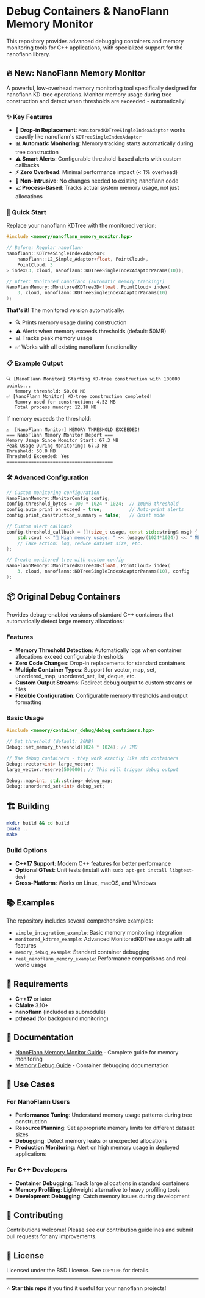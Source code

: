 # Debug Containers & NanoFlann Memory Monitor

This repository provides advanced debugging containers and memory monitoring tools for C++ applications, with specialized support for the nanoflann library.

## 🔥 New: NanoFlann Memory Monitor

A powerful, low-overhead memory monitoring tool specifically designed for nanoflann KD-tree operations. Monitor memory usage during tree construction and detect when thresholds are exceeded - automatically!

### ✨ Key Features

- **🔄 Drop-in Replacement**: `MonitoredKDTreeSingleIndexAdaptor` works exactly like nanoflann's `KDTreeSingleIndexAdaptor`
- **📊 Automatic Monitoring**: Memory tracking starts automatically during tree construction
- **⚠️ Smart Alerts**: Configurable threshold-based alerts with custom callbacks
- **⚡ Zero Overhead**: Minimal performance impact (< 1% overhead)
- **🎯 Non-Intrusive**: No changes needed to existing nanoflann code
- **📈 Process-Based**: Tracks actual system memory usage, not just allocations

### 🚀 Quick Start

Replace your nanoflann KDTree with the monitored version:

```cpp
#include <memory/nanoflann_memory_monitor.hpp>

// Before: Regular nanoflann
nanoflann::KDTreeSingleIndexAdaptor<
    nanoflann::L2_Simple_Adaptor<float, PointCloud>,
    PointCloud, 3
> index(3, cloud, nanoflann::KDTreeSingleIndexAdaptorParams(10));

// After: Monitored nanoflann (automatic memory tracking!)
NanoFlannMemory::MonitoredKDTree3D<float, PointCloud> index(
    3, cloud, nanoflann::KDTreeSingleIndexAdaptorParams(10)
);
```

**That's it!** The monitored version automatically:
- 🔍 Prints memory usage during construction
- ⚠️ Alerts when memory exceeds thresholds (default: 50MB)
- 📊 Tracks peak memory usage
- ✅ Works with all existing nanoflann functionality

### 📋 Example Output

```
🔍 [NanoFlann Monitor] Starting KD-tree construction with 100000 points...
   Memory threshold: 50.00 MB
✅ [NanoFlann Monitor] KD-tree construction completed!
   Memory used for construction: 4.52 MB
   Total process memory: 12.18 MB
```

If memory exceeds the threshold:
```
⚠️  [NanoFlann Monitor] MEMORY THRESHOLD EXCEEDED!
=== NanoFlann Memory Monitor Report ===
Memory Usage Since Monitor Start: 67.3 MB
Peak Usage During Monitoring: 67.3 MB
Threshold: 50.0 MB
Threshold Exceeded: Yes
=======================================
```

### 🛠️ Advanced Configuration

```cpp
// Custom monitoring configuration
NanoFlannMemory::MonitorConfig config;
config.threshold_bytes = 100 * 1024 * 1024;  // 100MB threshold
config.auto_print_on_exceed = true;          // Auto-print alerts
config.print_construction_summary = false;   // Quiet mode

// Custom alert callback
config.threshold_callback = [](size_t usage, const std::string& msg) {
    std::cout << "🚨 High memory usage: " << (usage/(1024*1024)) << " MB!" << std::endl;
    // Take action: log, reduce dataset size, etc.
};

// Create monitored tree with custom config
NanoFlannMemory::MonitoredKDTree3D<float, PointCloud> index(
    3, cloud, nanoflann::KDTreeSingleIndexAdaptorParams(10), config
);
```

## 📦 Original Debug Containers

Provides debug-enabled versions of standard C++ containers that automatically detect large memory allocations:

### Features

- **Memory Threshold Detection**: Automatically logs when container allocations exceed configurable thresholds
- **Zero Code Changes**: Drop-in replacements for standard containers
- **Multiple Container Types**: Support for vector, map, set, unordered_map, unordered_set, list, deque, etc.
- **Custom Output Streams**: Redirect debug output to custom streams or files
- **Flexible Configuration**: Configurable memory thresholds and output formatting

### Basic Usage

```cpp
#include <memory/container_debug/debug_containers.hpp>

// Set threshold (default: 20MB)
Debug::set_memory_threshold(1024 * 1024); // 1MB

// Use debug containers - they work exactly like std containers
Debug::vector<int> large_vector;
large_vector.reserve(500000); // This will trigger debug output

Debug::map<int, std::string> debug_map;
Debug::unordered_set<int> debug_set;
```

## 🏗️ Building

```bash
mkdir build && cd build
cmake ..
make
```

### Build Options

- **C++17 Support**: Modern C++ features for better performance
- **Optional GTest**: Unit tests (install with `sudo apt-get install libgtest-dev`)
- **Cross-Platform**: Works on Linux, macOS, and Windows

## 📚 Examples

The repository includes several comprehensive examples:

- `simple_integration_example`: Basic memory monitoring integration
- `monitored_kdtree_example`: Advanced MonitoredKDTree usage with all features
- `memory_debug_example`: Standard container debugging
- `real_nanoflann_memory_example`: Performance comparisons and real-world usage

## 🔧 Requirements

- **C++17** or later
- **CMake** 3.10+
- **nanoflann** (included as submodule)
- **pthread** (for background monitoring)

## 📖 Documentation

- [NanoFlann Memory Monitor Guide](docs/NANOFLANN_MEMORY_MONITOR.md) - Complete guide for memory monitoring
- [Memory Debug Guide](docs/MEMORY_DEBUG_GUIDE.md) - Container debugging documentation

## 🎯 Use Cases

### For NanoFlann Users
- **Performance Tuning**: Understand memory usage patterns during tree construction
- **Resource Planning**: Set appropriate memory limits for different dataset sizes  
- **Debugging**: Detect memory leaks or unexpected allocations
- **Production Monitoring**: Alert on high memory usage in deployed applications

### For C++ Developers
- **Container Debugging**: Track large allocations in standard containers
- **Memory Profiling**: Lightweight alternative to heavy profiling tools
- **Development Debugging**: Catch memory issues during development

## 🤝 Contributing

Contributions welcome! Please see our contribution guidelines and submit pull requests for any improvements.

## 📄 License

Licensed under the BSD License. See `COPYING` for details.

---

⭐ **Star this repo** if you find it useful for your nanoflann projects!